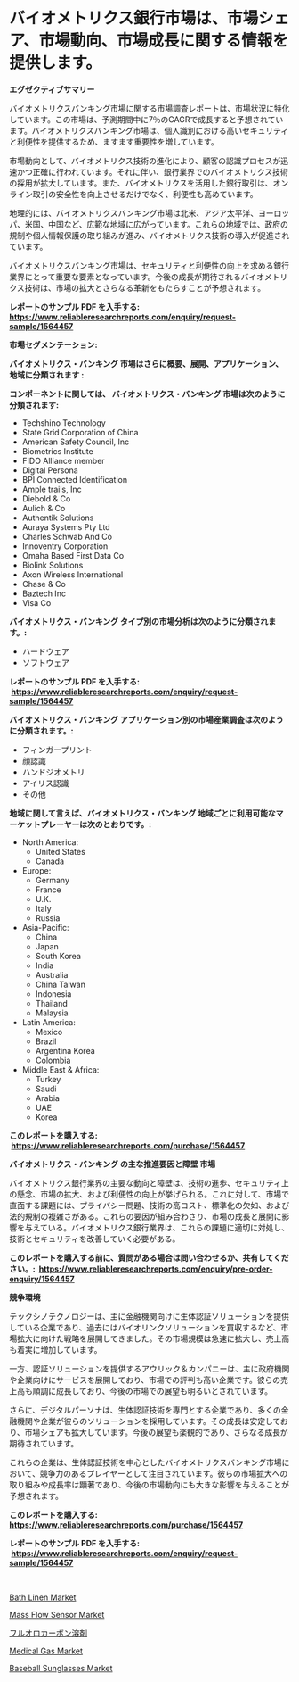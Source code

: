 <p><h1>バイオメトリクス銀行市場は、市場シェア、市場動向、市場成長に関する情報を提供します。</h1></p><p><strong>エグゼクティブサマリー</strong></p>
<p><p>バイオメトリクスバンキング市場に関する市場調査レポートは、市場状況に特化しています。この市場は、予測期間中に7％のCAGRで成長すると予想されています。バイオメトリクスバンキング市場は、個人識別における高いセキュリティと利便性を提供するため、ますます重要性を増しています。</p><p>市場動向として、バイオメトリクス技術の進化により、顧客の認識プロセスが迅速かつ正確に行われています。それに伴い、銀行業界でのバイオメトリクス技術の採用が拡大しています。また、バイオメトリクスを活用した銀行取引は、オンライン取引の安全性を向上させるだけでなく、利便性も高めています。</p><p>地理的には、バイオメトリクスバンキング市場は北米、アジア太平洋、ヨーロッパ、米国、中国など、広範な地域に広がっています。これらの地域では、政府の規制や個人情報保護の取り組みが進み、バイオメトリクス技術の導入が促進されています。</p><p>バイオメトリクスバンキング市場は、セキュリティと利便性の向上を求める銀行業界にとって重要な要素となっています。今後の成長が期待されるバイオメトリクス技術は、市場の拡大とさらなる革新をもたらすことが予想されます。</p></p>
<p><strong>レポートのサンプル PDF を入手する: <a href="https://www.reliableresearchreports.com/enquiry/request-sample/1564457">https://www.reliableresearchreports.com/enquiry/request-sample/1564457</a></strong></p>
<p><strong>市場セグメンテーション:</strong></p>
<p><strong> バイオメトリクス・バンキング 市場はさらに概要、展開、アプリケーション、地域に分類されます :</strong></p>
<p><strong>コンポーネントに関しては、 バイオメトリクス・バンキング 市場は次のように分類されます: &nbsp;</strong></p>
<p><ul><li>Techshino Technology</li><li>State Grid Corporation of China</li><li>American Safety Council, Inc</li><li>Biometrics Institute</li><li>FIDO Alliance member</li><li>Digital Persona</li><li>BPI Connected Identification</li><li>Ample trails, Inc</li><li>Diebold & Co</li><li>Aulich & Co</li><li>Authentik Solutions</li><li>Auraya Systems Pty Ltd</li><li>Charles Schwab And Co</li><li>Innoventry Corporation</li><li>Omaha Based First Data Co</li><li>Biolink Solutions</li><li>Axon Wireless International</li><li>Chase & Co</li><li>Baztech Inc</li><li>Visa Co</li></ul></p>
<p><strong> バイオメトリクス・バンキング タイプ別の市場分析は次のように分類されます。:</strong></p>
<p><ul><li>ハードウェア</li><li>ソフトウェア</li></ul></p>
<p><strong>レポートのサンプル PDF を入手する: &nbsp;<a href="https://www.reliableresearchreports.com/enquiry/request-sample/1564457">https://www.reliableresearchreports.com/enquiry/request-sample/1564457</a></strong></p>
<p><strong> バイオメトリクス・バンキング アプリケーション別の市場産業調査は次のように分類されます。:</strong></p>
<p><ul><li>フィンガープリント</li><li>顔認識</li><li>ハンドジオメトリ</li><li>アイリス認識</li><li>その他</li></ul></p>
<p><strong>地域に関して言えば、バイオメトリクス・バンキング 地域ごとに利用可能なマーケットプレーヤーは次のとおりです。:</strong></p>
<p><ul>
    <li>
        North America:
        <ul>
            <li>United States</li>
            <li>Canada</li>
        </ul>
    </li>
    <li>
        Europe:
        <ul>
            <li>Germany</li>
            <li>France</li>
            <li>U.K.</li>
            <li>Italy</li>
            <li>Russia</li>
        </ul>
    </li>
    <li>
        Asia-Pacific:
        <ul>
            <li>China</li>
            <li>Japan</li>
            <li>South Korea</li>
            <li>India</li>
            <li>Australia</li>
            <li>China Taiwan</li>
            <li>Indonesia</li>
            <li>Thailand</li>
            <li>Malaysia</li>
        </ul>
    </li>
    <li>
        Latin America:
        <ul>
            <li>Mexico</li>
            <li>Brazil</li>
            <li>Argentina Korea</li>
            <li>Colombia</li>
        </ul>
    </li>
    <li>
        Middle East & Africa:
        <ul>
            <li>Turkey</li>
            <li>Saudi</li>
            <li>Arabia</li>
            <li>UAE</li>
            <li>Korea</li>
        </ul>
    </li>
    </ul></p>
<p><strong>このレポートを購入する: &nbsp;<a href="https://www.reliableresearchreports.com/purchase/1564457">https://www.reliableresearchreports.com/purchase/1564457</a></strong></p>
<p><strong>バイオメトリクス・バンキング の主な推進要因と障壁 市場</strong></p>
<p><p>バイオメトリクス銀行業界の主要な動向と障壁は、技術の進歩、セキュリティ上の懸念、市場の拡大、および利便性の向上が挙げられる。これに対して、市場で直面する課題には、プライバシー問題、技術の高コスト、標準化の欠如、および法的規制の複雑さがある。これらの要因が組み合わさり、市場の成長と展開に影響を与えている。バイオメトリクス銀行業界は、これらの課題に適切に対処し、技術とセキュリティを改善していく必要がある。</p></p>
<p><strong>このレポートを購入する前に、質問がある場合は問い合わせるか、共有してください。:&nbsp; <a href="https://www.reliableresearchreports.com/enquiry/pre-order-enquiry/1564457">https://www.reliableresearchreports.com/enquiry/pre-order-enquiry/1564457</a></strong></p>
<p><strong>競争環境</strong></p>
<p><p>テックシノテクノロジーは、主に金融機関向けに生体認証ソリューションを提供している企業であり、過去にはバイオリンクソリューションを買収するなど、市場拡大に向けた戦略を展開してきました。その市場規模は急速に拡大し、売上高も着実に増加しています。</p><p>一方、認証ソリューションを提供するアウリック＆カンパニーは、主に政府機関や企業向けにサービスを展開しており、市場での評判も高い企業です。彼らの売上高も順調に成長しており、今後の市場での展望も明るいとされています。</p><p>さらに、デジタルパーソナは、生体認証技術を専門とする企業であり、多くの金融機関や企業が彼らのソリューションを採用しています。その成長は安定しており、市場シェアも拡大しています。今後の展望も楽観的であり、さらなる成長が期待されています。</p><p>これらの企業は、生体認証技術を中心としたバイオメトリクスバンキング市場において、競争力のあるプレイヤーとして注目されています。彼らの市場拡大への取り組みや成長率は顕著であり、今後の市場動向にも大きな影響を与えることが予想されます。</p></p>
<p><strong>このレポートを購入する: &nbsp; <a href="https://www.reliableresearchreports.com/purchase/1564457">https://www.reliableresearchreports.com/purchase/1564457</a></strong></p>
<p><strong>レポートのサンプル PDF を入手する: &nbsp;<a href="https://www.reliableresearchreports.com/enquiry/request-sample/1564457">https://www.reliableresearchreports.com/enquiry/request-sample/1564457</a></strong><strong></strong></p>
<p>&nbsp;</p>
<p><p><a href="https://github.com/mharielmesa/Market-Research-Report-List-2/blob/main/bath-linen-market.md">Bath Linen Market</a></p><p><a href="https://issuu.com/reportprime-2/docs/mass-flow-sensor-market-size-2030.pptx">Mass Flow Sensor Market</a></p><p><a href="https://github.com/sghwr779811674/Market-Research-Report-List-1/blob/main/24158626455.md">フルオロカーボン溶剤</a></p><p><a href="https://issuu.com/reportprime-2/docs/medical-gas-market-size-2030.pptx">Medical Gas Market</a></p><p><a href="https://github.com/dringals/Market-Research-Report-List-3/blob/main/baseball-sunglasses-market.md">Baseball Sunglasses Market</a></p></p>